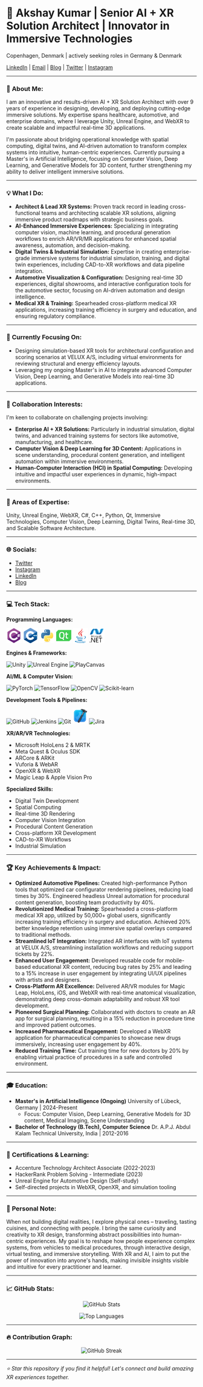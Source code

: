 # 💫 Akshay Kumar | Senior AI + XR Solution Architect | Innovator in Immersive Technologies

Copenhagen, Denmark | actively seeking roles in Germany & Denmark

[LinkedIn](https://www.linkedin.com/in/akshay-kumar-august03/) | [Email](mailto:baliyan.akr@gmail.com) | [Blog](https://medium.com/@techieAKR) | [Twitter](https://twitter.com/techieAKR) | [Instagram](https://www.instagram.com/techieakr/)

---

### 🚀 **About Me:**

I am an innovative and results-driven AI + XR Solution Architect with over 9 years of experience in designing, developing, and deploying cutting-edge immersive solutions. My expertise spans healthcare, automotive, and enterprise domains, where I leverage Unity, Unreal Engine, and WebXR to create scalable and impactful real-time 3D applications.

I'm passionate about bridging operational knowledge with spatial computing, digital twins, and AI-driven automation to transform complex systems into intuitive, human-centric experiences. Currently pursuing a Master's in Artificial Intelligence, focusing on Computer Vision, Deep Learning, and Generative Models for 3D content, further strengthening my ability to deliver intelligent immersive solutions.

---

### 💡 **What I Do:**

* **Architect & Lead XR Systems:** Proven track record in leading cross-functional teams and architecting scalable XR solutions, aligning immersive product roadmaps with strategic business goals.
* **AI-Enhanced Immersive Experiences:** Specializing in integrating computer vision, machine learning, and procedural generation workflows to enrich AR/VR/MR applications for enhanced spatial awareness, automation, and decision-making.
* **Digital Twins & Industrial Simulation:** Expertise in creating enterprise-grade immersive systems for industrial simulation, training, and digital twin experiences, including CAD-to-XR workflows and data pipeline integration.
* **Automotive Visualization & Configuration:** Designing real-time 3D experiences, digital showrooms, and interactive configuration tools for the automotive sector, focusing on AI-driven automation and design intelligence.
* **Medical XR & Training:** Spearheaded cross-platform medical XR applications, increasing training efficiency in surgery and education, and ensuring regulatory compliance.

---

### 🔭 **Currently Focusing On:**

* Designing simulation-based XR tools for architectural configuration and scoring scenarios at VELUX A/S, including virtual environments for reviewing structural and energy efficiency layouts.
* Leveraging my ongoing Master's in AI to integrate advanced Computer Vision, Deep Learning, and Generative Models into real-time 3D applications.

---

### 🤝 **Collaboration Interests:**

I'm keen to collaborate on challenging projects involving:

* **Enterprise AI + XR Solutions:** Particularly in industrial simulation, digital twins, and advanced training systems for sectors like automotive, manufacturing, and healthcare.
* **Computer Vision & Deep Learning for 3D Content:** Applications in scene understanding, procedural content generation, and intelligent automation within immersive environments.
* **Human-Computer Interaction (HCI) in Spatial Computing:** Developing intuitive and impactful user experiences in dynamic, high-impact environments.

---

### 💬 **Areas of Expertise:**

Unity, Unreal Engine, WebXR, C#, C++, Python, Qt, Immersive Technologies, Computer Vision, Deep Learning, Digital Twins, Real-time 3D, and Scalable Software Architecture.

---

### 🌐 **Socials:**

* [Twitter](https://twitter.com/techieAKR)
* [Instagram](https://www.instagram.com/techieakr/)
* [LinkedIn](https://www.linkedin.com/in/akshay-kumar-august03/)
* [Blog](https://medium.com/@techieAKR)

---

### 💻 **Tech Stack:**

**Programming Languages:**

<p align="left">
<img src="https://raw.githubusercontent.com/devicons/devicon/master/icons/csharp/csharp-original.svg" alt="C#" width="40" height="40"/>
<img src="https://raw.githubusercontent.com/devicons/devicon/master/icons/cplusplus/cplusplus-original.svg" alt="C++" width="40" height="40"/>
<img src="https://raw.githubusercontent.com/devicons/devicon/master/icons/python/python-original.svg" alt="Python" width="40" height="40"/>
<img src="https://raw.githubusercontent.com/devicons/devicon/master/icons/qt/qt-original.svg" alt="Qt" width="40" height="40"/>
<img src="https://raw.githubusercontent.com/devicons/devicon/master/icons/java/java-original.svg" alt="Java" width="40" height="40"/>
<img src="https://raw.githubusercontent.com/devicons/devicon/master/icons/dot-net/dot-net-original-wordmark.svg" alt=".NET" width="40" height="40"/>
</p>

**Engines & Frameworks:**

<p align="left">
<img src="https://www.vectorlogo.zone/logos/unity3d/unity3d-icon.svg" alt="Unity" width="40" height="40"/>
<img src="https://raw.githubusercontent.com/kenangundogan/fontisto/036b7eca71aab1bef8e6a0518f7329f13ed62f6b/icons/svg/brand/unreal-engine.svg" alt="Unreal Engine" width="40" height="40"/>
<img src="https://forum-files-playcanvas-com.s3.dualstack.eu-west-1.amazonaws.com/original/2X/f/f19865d44b5df539a369e8bb815d6001efbc671c.png" alt="PlayCanvas" width="213" height="40"/>
</p>

**AI/ML & Computer Vision:**

<p align="left">
<img src="https://www.vectorlogo.zone/logos/pytorch/pytorch-icon.svg" alt="PyTorch" width="40" height="40"/>
<img src="https://www.vectorlogo.zone/logos/tensorflow/tensorflow-icon.svg" alt="TensorFlow" width="40" height="40"/>
<img src="https://www.vectorlogo.zone/logos/opencv/opencv-icon.svg" alt="OpenCV" width="40" height="40"/>
<img src="https://upload.wikimedia.org/wikipedia/commons/0/05/Scikit_learn_logo_small.svg" alt="Scikit-learn" width="40" height="40"/>
</p>

**Development Tools & Pipelines:**

<p align="left">
<img src="https://www.vectorlogo.zone/logos/github/github-icon.svg" alt="GitHub" width="40" height="40"/>
<img src="https://www.vectorlogo.zone/logos/jenkins/jenkins-icon.svg" alt="Jenkins" width="40" height="40"/>
<img src="https://www.vectorlogo.zone/logos/git-scm/git-scm-icon.svg" alt="Git" width="40" height="40"/>
<img src="https://raw.githubusercontent.com/devicons/devicon/master/icons/xcode/xcode-original.svg" alt="Xcode" width="40" height="40"/>
<img src="https://www.vectorlogo.zone/logos/atlassian_jira/atlassian_jira-icon.svg" alt="Jira" width="40" height="40"/>
</p>

**XR/AR/VR Technologies:**
- Microsoft HoloLens 2 & MRTK
- Meta Quest & Oculus SDK
- ARCore & ARKit
- Vuforia & WebAR
- OpenXR & WebXR
- Magic Leap & Apple Vision Pro

**Specialized Skills:**
- Digital Twin Development
- Spatial Computing
- Real-time 3D Rendering
- Computer Vision Integration
- Procedural Content Generation
- Cross-platform XR Development
- CAD-to-XR Workflows
- Industrial Simulation

---

### 🏆 **Key Achievements & Impact:**

* **Optimized Automotive Pipelines:** Created high-performance Python tools that optimized car configurator rendering pipelines, reducing load times by 30%. Engineered headless Unreal automation for procedural content generation, boosting team productivity by 40%.
* **Revolutionized Medical Training:** Spearheaded a cross-platform medical XR app, utilized by 50,000+ global users, significantly increasing training efficiency in surgery and education. Achieved 20% better knowledge retention using immersive spatial overlays compared to traditional methods.
* **Streamlined IoT Integration:** Integrated AR interfaces with IoT systems at VELUX A/S, streamlining installation workflows and reducing support tickets by 22%.
* **Enhanced User Engagement:** Developed reusable code for mobile-based educational XR content, reducing bug rates by 25% and leading to a 15% increase in user engagement by integrating UI/UX pipelines with artists and designers.
* **Cross-Platform AR Excellence:** Delivered AR/VR modules for Magic Leap, HoloLens, iOS, and WebXR with real-time anatomical visualization, demonstrating deep cross-domain adaptability and robust XR tool development.
* **Pioneered Surgical Planning:** Collaborated with doctors to create an AR app for surgical planning, resulting in a 15% reduction in procedure time and improved patient outcomes.
* **Increased Pharmaceutical Engagement:** Developed a WebXR application for pharmaceutical companies to showcase new drugs immersively, increasing user engagement by 40%.
* **Reduced Training Time:** Cut training time for new doctors by 20% by enabling virtual practice of procedures in a safe and controlled environment.

---

### 🎓 **Education:**

* **Master's in Artificial Intelligence (Ongoing)** 
    University of Lübeck, Germany | 2024-Present
    * Focus: Computer Vision, Deep Learning, Generative Models for 3D content, Medical Imaging, Scene Understanding 
* **Bachelor of Technology (B.Tech), Computer Science** 
    Dr. A.P.J. Abdul Kalam Technical University, India | 2012-2016

---

### 📜 **Certifications & Learning:**

* Accenture Technology Architect Associate (2022-2023) 
* HackerRank Problem Solving - Intermediate (2023)
* Unreal Engine for Automotive Design (Self-study) 
* Self-directed projects in WebXR, OpenXR, and simulation tooling 

---

### 👋 **Personal Note:**

When not building digital realities, I explore physical ones – traveling, tasting cuisines, and connecting with people. I bring the same curiosity and creativity to XR design, transforming abstract possibilities into human-centric experiences. My goal is to reshape how people experience complex systems, from vehicles to medical procedures, through interactive design, virtual testing, and immersive storytelling. With XR and AI, I aim to put the power of innovation into anyone's hands, making invisible insights visible and intuitive for every practitioner and learner.

---

### 📈 **GitHub Stats:**

<p align="center">
<img src="https://github-readme-stats.vercel.app/api?username=techieAKR&show_icons=true&theme=radical" alt="GitHub Stats" />
</p>

<p align="center">
<img src="https://github-readme-stats.vercel.app/api/top-langs/?username=techieAKR&layout=compact&theme=radical" alt="Top Languages" />
</p>

---

### 🔥 **Contribution Graph:**

<p align="center">
<img src="https://github-readme-streak-stats.herokuapp.com/?user=techieAKR&theme=radical" alt="GitHub Streak" />
</p>

---

*⭐ Star this repository if you find it helpful! Let's connect and build amazing XR experiences together.*
